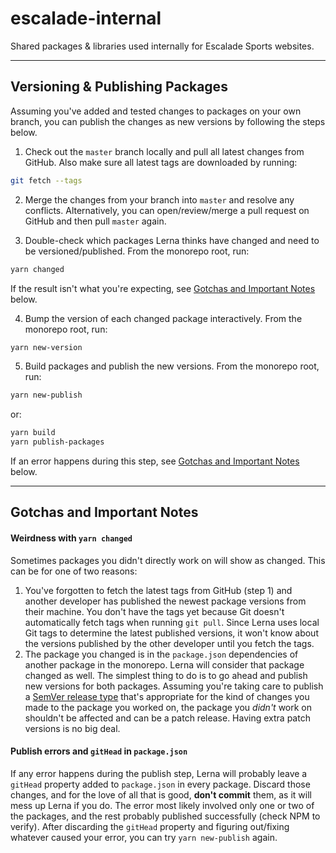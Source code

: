 # escalade-internal
Shared packages & libraries used internally for Escalade Sports websites.

---

## Versioning & Publishing Packages

Assuming you've added and tested changes to packages on your own branch, you can publish the changes as new versions by following the steps below.

1. Check out the `master` branch locally and pull all latest changes from GitHub. Also make sure all latest tags are downloaded by running:
```bash
git fetch --tags
```

2. Merge the changes from your branch into `master` and resolve any conflicts. Alternatively, you can open/review/merge a pull request on GitHub and then pull `master` again.

3. Double-check which packages Lerna thinks have changed and need to be versioned/published. From the monorepo root, run:
```bash
yarn changed
```
If the result isn't what you're expecting, see [Gotchas and Important Notes](#weirdness-with-yarn-changed) below.

4. Bump the version of each changed package interactively. From the monorepo root, run:
```bash
yarn new-version
```

5. Build packages and publish the new versions. From the monorepo root, run:
```bash
yarn new-publish
```
or:
```bash
yarn build
yarn publish-packages
```
If an error happens during this step, see [Gotchas and Important Notes](#publish-errors-and-githead-in-packagejson) below.

---

## Gotchas and Important Notes
#### Weirdness with `yarn changed`
Sometimes packages you didn't directly work on will show as changed. This can be for one of two reasons:
1. You've forgotten to fetch the latest tags from GitHub (step 1) and another developer has published the newest package versions from their machine. You don't have the tags yet because Git doesn't automatically fetch tags when running `git pull`. Since Lerna uses local Git tags to determine the latest published versions, it won't know about the versions published by the other developer until you fetch the tags.
2. The package you changed is in the `package.json` dependencies of another package in the monorepo. Lerna will consider that package changed as well. The simplest thing to do is to go ahead and publish new versions for both packages. Assuming you're taking care to publish a [SemVer release type](https://semver.org/) that's appropriate for the kind of changes you made to the package you worked on, the package you *didn't* work on shouldn't be affected and can be a patch release. Having extra patch versions is no big deal.

#### Publish errors and `gitHead` in `package.json`
If any error happens during the publish step, Lerna will probably leave a `gitHead` property added to `package.json` in every package. Discard those changes, and for the love of all that is good, **don't commit** them, as it will mess up Lerna if you do. The error most likely involved only one or two of the packages, and the rest probably published successfully (check NPM to verify). After discarding the `gitHead` property and figuring out/fixing whatever caused your error, you can try `yarn new-publish` again.
